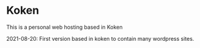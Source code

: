 # Koken

This is a personal web hosting based in Koken

2021-08-20: First version based in koken to contain many wordpress sites.